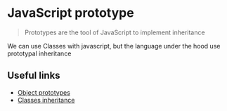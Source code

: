 # JavaScript prototype

> Prototypes are the tool of JavaScript to implement inheritance

We can use Classes with javascript, but the language under the hood use prototypal inheritance

## Useful links

- [Object prototypes](https://developer.mozilla.org/en-US/docs/Learn/JavaScript/Objects/Object_prototypes)
- [Classes inheritance](https://developer.mozilla.org/en-US/docs/Learn/JavaScript/Objects/Inheritance#ecmascript_2015_classes)
